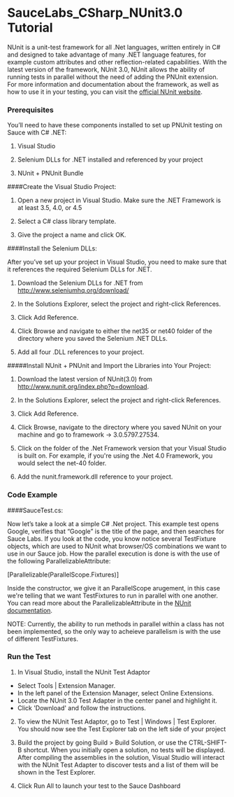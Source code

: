 # SauceLabs_CSharp_NUnit3.0 Tutorial

NUnit is a unit-test framework for all .Net languages, written entirely in C# and designed to take advantage of many .NET language features, for example custom attributes and other reflection-related capabilities. With the latest version of the framework, NUnit 3.0, NUnit allows the ability of running tests in parallel without the need of adding the PNUnit extension. For more information and documentation about the framework, as well as how to use it in your testing, you can visit the [official NUnit website](http://www.nunit.org/index.php?p=home).

### Prerequisites

You’ll need to have these components installed to set up PNUnit testing on Sauce with C# .NET:

  1) Visual Studio
  
  2) Selenium DLLs for .NET installed and referenced by your project
  
  3) NUnit + PNUnit Bundle

####Create the Visual Studio Project:

1) Open a new project in Visual Studio. Make sure the .NET Framework is at least 3.5, 4.0, or 4.5

2) Select a C# class library template.

3) Give the project a name and click OK.

####Install the Selenium DLLs:

After you’ve set up your project in Visual Studio, you need to make sure that it references the required Selenium DLLs for .NET.

1) Download the Selenium DLLs for .NET from http://www.seleniumhq.org/download/

2) In the Solutions Explorer, select the project and right-click References.

3) Click Add Reference.

4) Click Browse and navigate to either the net35 or net40 folder of the directory where you saved the Selenium .NET DLLs.

5) Add all four .DLL references to your project.

#####Install NUnit + PNUnit and Import the Libraries into Your Project:

1) Download the latest version of NUnit(3.0) from http://www.nunit.org/index.php?p=download.

2) In the Solutions Explorer, select the project and right-click References.

3) Click Add Reference.

4) Click Browse, navigate to the directory where you saved NUnit on your machine and go to framework -> 3.0.5797.27534.

5) Click on the folder of the .Net Framework version that your Visual Studio is built on. For example, if you're using the .Net 4.0 Framework, you would select the net-40 folder.

6) Add the nunit.framework.dll reference to your project.

### Code Example

####SauceTest.cs:

Now let’s take a look at a simple C# .Net project. This example test opens Google, verifies that “Google” is the title of the page, and then searches for Sauce Labs. If you look at the code, you know notice several TestFixture objects, which are used to NUnit what browser/OS combinations we want to use in our Sauce job. How the parallel execution is done is with the use of the following ParallelizableAttribute:

[Parallelizable(ParallelScope.Fixtures)]

Inside the constructor, we give it an ParallelScope arugement, in this case we're telling that we want TestFixtures to run in parallel with one another. You can read more about the ParallelizableAttribute in the [NUnit documentation](http://www.nunit.com/index.php?p=parallelizable&r=3.0). 

NOTE: Currently, the ability to run methods in parallel within a class has not been implemented, so the only way to acheieve parallelism is with the use of different TestFixtures.

### Run the Test

1) In Visual Studio, install the NUnit Test Adaptor
  
  * Select Tools | Extension Manager.
  * In the left panel of the Extension Manager, select Online Extensions.
  * Locate the NUnit 3.0 Test Adapter in the center panel and highlight it.
  * Click 'Download' and follow the instructions.

2) To view the NUnit Test Adaptor, go to Test | Windows | Test Explorer. You should now see the Test Explorer tab on the left side of your project

3) Build the project by going Build > Build Solution, or use the CTRL-SHIFT-B shortcut. When you initially open a solution, no tests will be displayed. After compiling the assemblies in the solution, Visual Studio will interact with the NUnit Test Adapter to discover tests and a list of them will be shown in the Test Explorer.

4) Click Run All to launch your test to the Sauce Dashboard 
